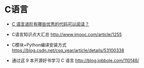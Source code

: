 # C语言

- [C 语言进阶有哪些优秀的代码可以阅读？](https://zhuanlan.zhihu.com/p/20100507)

- C语言知识点大汇总 http://www.imooc.com/article/1255

- C模块+Python编译安装方式 https://blog.csdn.net/csq_year/article/details/53100338

- 通过这 9 本开源好书学习 C 语言 http://blog.jobbole.com/110148/
